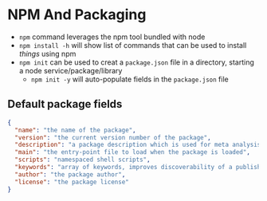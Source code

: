 # NPM And Packaging

- `npm` command leverages the npm tool bundled with node
- `npm install -h` will show list of commands that can be used to install _things_ using npm
- `npm init` can be used to creat a `package.json` file in a directory, starting a node service/package/library
  - `npm init -y` will auto-populate fields in the `package.json` file

## Default package fields

```json
{
  "name": "the name of the package",
  "version": "the current version number of the package",
  "description": "a package description which is used for meta analysis in package registries",
  "main": "the entry-point file to load when the package is loaded",
  "scripts": "namespaced shell scripts",
  "keywords": "array of keywords, improves discoverability of a published package",
  "author": "the package author",
  "license": "the package license"
}
```
